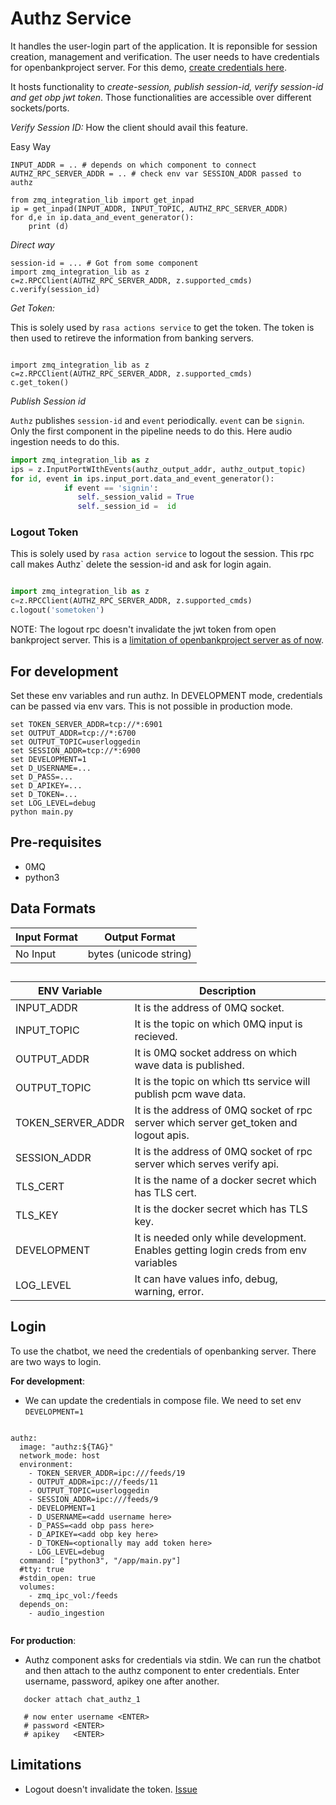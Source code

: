 # Authz Service

It handles the user-login part of the application. It is reponsible for session creation, management and verification. The user needs to have credentials for openbankproject server.
For this demo, [create credentials here](https://apisandbox.openbankproject.com/consumer-registration ).

It hosts functionality to *create-session, publish session-id, verify session-id and get obp jwt token*. Those functionalities are accessible over different sockets/ports.

*Verify Session ID:*
How the client should avail this feature.


Easy Way
```
INPUT_ADDR = .. # depends on which component to connect
AUTHZ_RPC_SERVER_ADDR = .. # check env var SESSION_ADDR passed to authz

from zmq_integration_lib import get_inpad
ip = get_inpad(INPUT_ADDR, INPUT_TOPIC, AUTHZ_RPC_SERVER_ADDR)
for d,e in ip.data_and_event_generator():
    print (d)

```

*Direct way*

```
session-id = ... # Got from some component
import zmq_integration_lib as z
c=z.RPCClient(AUTHZ_RPC_SERVER_ADDR, z.supported_cmds)
c.verify(session_id)

```



*Get Token:*

This is solely used by `rasa actions service` to get the token. The token is then used to retireve the information from banking servers.

```

import zmq_integration_lib as z
c=z.RPCClient(AUTHZ_RPC_SERVER_ADDR, z.supported_cmds)
c.get_token()

```

*Publish Session id*

`Authz` publishes `session-id` and `event` periodically. `event` can be `signin`. Only the first component in the pipeline needs to do this. Here audio ingestion needs to do this.


```python
import zmq_integration_lib as z
ips = z.InputPortWIthEvents(authz_output_addr, authz_output_topic)
for id, event in ips.input_port.data_and_event_generator():
            if event == 'signin':
               self._session_valid = True
               self._session_id =  id
```
### Logout Token

This is solely used by `rasa action service` to logout the session. This rpc call makes Authz` delete the session-id and ask for login again.

```python

import zmq_integration_lib as z
c=z.RPCClient(AUTHZ_RPC_SERVER_ADDR, z.supported_cmds)
c.logout('sometoken')


```



NOTE: The logout rpc doesn't invalidate the jwt token from open bankproject server. This is a [limitation of openbankproject server as of now](#limitations).

## For development

Set these env variables and run authz. In DEVELOPMENT mode, credentials can be passed via env vars. This is not possible in production mode.

```
set TOKEN_SERVER_ADDR=tcp://*:6901
set OUTPUT_ADDR=tcp://*:6700
set OUTPUT_TOPIC=userloggedin
set SESSION_ADDR=tcp://*:6900
set DEVELOPMENT=1
set D_USERNAME=...
set D_PASS=...
set D_APIKEY=...
set D_TOKEN=...
set LOG_LEVEL=debug
python main.py
```

## Pre-requisites
- 0MQ
- python3

## Data Formats

| Input Format  | Output Format         |
| ------------- | --------------------- |
| No Input | bytes (unicode string) |



##

| ENV Variable  | Description       |
| ------------- | --------------------- |
| INPUT_ADDR | It is the address of 0MQ socket. |
| INPUT_TOPIC | It is the topic on which 0MQ input is recieved. |
| OUTPUT_ADDR |It is 0MQ socket address on which wave data is published. |
| OUTPUT_TOPIC | It is the topic on which tts service will publish pcm wave data. |
| TOKEN_SERVER_ADDR | It is the address of 0MQ socket of rpc server which server get_token and logout apis. |
| SESSION_ADDR | It is the address of 0MQ socket of rpc server which serves verify api. |
| TLS_CERT | It is the name of a docker secret which has TLS cert. |
| TLS_KEY | It is the docker secret which has TLS key. |
| DEVELOPMENT | It is needed only while development. Enables getting login creds from env variables |
| LOG_LEVEL | It can have values info, debug, warning, error. |


## Login

To use the chatbot, we need the credentials of openbanking server. There are two ways to login.

**For development**:
  - We can update the credentials in compose file. We need to set env `DEVELOPMENT=1`

  ```

  authz:
    image: "authz:${TAG}"
    network_mode: host
    environment:
      - TOKEN_SERVER_ADDR=ipc:///feeds/19
      - OUTPUT_ADDR=ipc:///feeds/11
      - OUTPUT_TOPIC=userloggedin
      - SESSION_ADDR=ipc:///feeds/9
      - DEVELOPMENT=1
      - D_USERNAME=<add username here>
      - D_PASS=<add obp pass here>
      - D_APIKEY=<add obp key here>
      - D_TOKEN=<optionally may add token here>
      - LOG_LEVEL=debug
    command: ["python3", "/app/main.py"]
    #tty: true
    #stdin_open: true
    volumes:
      - zmq_ipc_vol:/feeds
    depends_on:
      - audio_ingestion


  ```

**For production**:
  - Authz component asks for credentials via stdin. We can run the chatbot and then attach to the authz component to enter credentials.
    Enter username, password, apikey one after another.

```
   docker attach chat_authz_1

   # now enter username <ENTER>
   # password <ENTER>
   # apikey   <ENTER>
```

## Limitations

- Logout doesn't invalidate the token. [Issue](https://github.com/OpenBankProject/OBP-API/issues/1865)